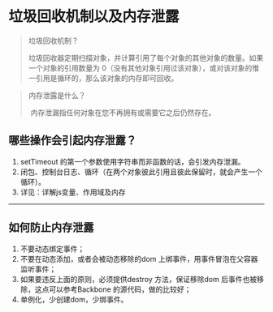 # 垃圾回收机制以及内存泄露

> 垃圾回收机制？
>
> ​	垃圾回收器定期扫描对象，并计算引用了每个对象的其他对象的数量。如果一个对象的引用数量为 0（没有其他对象引用过该对象），或对该对象的惟一引用是循环的，那么该对象的内存即可回收。

> 内存泄露是什么？
>
> ​	内存泄漏指任何对象在您不再拥有或需要它之后仍然存在。

## 哪些操作会引起内存泄露？

1. setTimeout 的第一个参数使用字符串而非函数的话，会引发内存泄漏。
2. 闭包、控制台日志、循环（在两个对象彼此引用且彼此保留时，就会产生一个循环）。
3. 详见：详解js变量、作用域及内存

---

##  如何防止内存泄露

1. 不要动态绑定事件；
2. 不要在动态添加，或者会被动态移除的dom 上绑事件，用事件冒泡在父容器监听事件；
3. 如果要违反上面的原则，必须提供destroy 方法，保证移除dom 后事件也被移除，这点可以参考Backbone 的源代码，做的比较好；
4. 单例化，少创建dom，少绑事件。